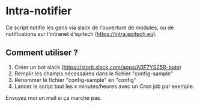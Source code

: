 Intra-notifier
====

Ce script notifie les gens via slack de l'ouverture de modules, ou de notifications sur l'intranet d'epitech (https://intra.epitech.eu).

Comment utiliser ?
----

1. Créer un bot slack (https://storit.slack.com/apps/A0F7YS25R-bots)
2. Remplir les champs nécessaires dans le fichier "config-sample"
3. Renommer le fichier "config-sample" en "config"
4. Lancer le script tout les x minutes/heures avec un Cron job par exemple.

Envoyez moi un mail si ça marche pas.
